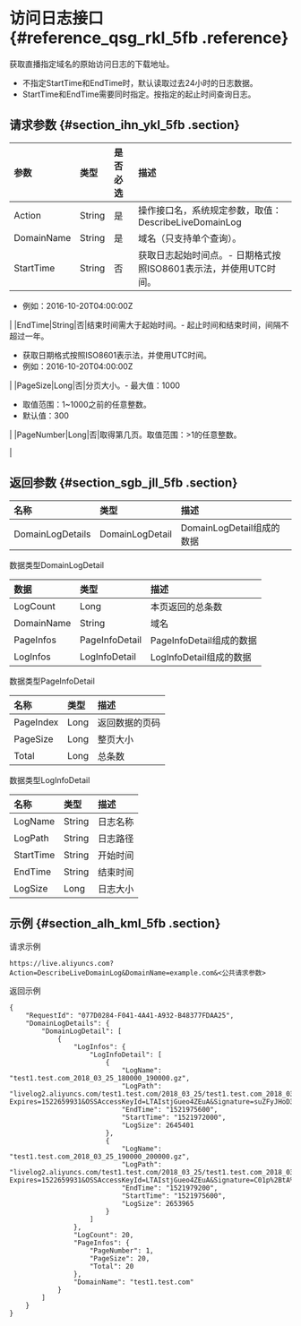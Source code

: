 # 访问日志接口 {#reference_qsg_rkl_5fb .reference}

获取直播指定域名的原始访问日志的下载地址。

-   不指定StartTime和EndTime时，默认读取过去24小时的日志数据。
-   StartTime和EndTime需要同时指定。按指定的起止时间查询日志。

## 请求参数 {#section_ihn_ykl_5fb .section}

|参数|类型|是否必选|描述|
|:-|:-|:---|:-|
|Action|String|是|操作接口名，系统规定参数，取值：DescribeLiveDomainLog|
|DomainName|String|是|域名（只支持单个查询）。|
|StartTime|String|否|获取日志起始时间点。-   日期格式按照ISO8601表示法，并使用UTC时间。
-   例如：2016-10-20T04:00:00Z

|
|EndTime|String|否|结束时间需大于起始时间。-   起止时间和结束时间，间隔不超过一年。
-   获取日期格式按照ISO8601表示法，并使用UTC时间。
-   例如：2016-10-20T04:00:00Z

|
|PageSize|Long|否|分页大小。-   最大值：1000
-   取值范围：1~1000之前的任意整数。
-   默认值：300

|
|PageNumber|Long|否|取得第几页。取值范围：\>1的任意整数。

|

## 返回参数 {#section_sgb_jll_5fb .section}

|名称|类型|描述|
|:-|:-|:-|
|DomainLogDetails|DomainLogDetail|DomainLogDetail组成的数据|

数据类型DomainLogDetail

|数据|类型|描述|
|:-|:-|:-|
|LogCount|Long|本页返回的总条数|
|DomainName|String|域名|
|PageInfos|PageInfoDetail|PageInfoDetail组成的数据|
|LogInfos|LogInfoDetail|LogInfoDetail组成的数据|

数据类型PageInfoDetail

|名称|类型|描述|
|:-|:-|:-|
|PageIndex|Long|返回数据的页码|
|PageSize|Long|整页大小|
|Total|Long|总条数|

数据类型LogInfoDetail

|名称|类型|描述|
|:-|:-|:-|
|LogName|String|日志名称|
|LogPath|String|日志路径|
|StartTime|String|开始时间|
|EndTime|String|结束时间|
|LogSize|Long|日志大小|

## 示例 {#section_alh_kml_5fb .section}

请求示例

```
https://live.aliyuncs.com?Action=DescribeLiveDomainLog&DomainName=example.com&<公共请求参数>
```

返回示例

```
{
    "RequestId": "077D0284-F041-4A41-A932-B48377FDAA25",
    "DomainLogDetails": {
        "DomainLogDetail": [
            {
                "LogInfos": {
                    "LogInfoDetail": [
                        {
                            "LogName": "test1.test.com_2018_03_25_180000_190000.gz",
                            "LogPath": "livelog2.aliyuncs.com/test1.test.com/2018_03_25/test1.test.com_2018_03_25_180000_190000.gz?Expires=1522659931&OSSAccessKeyId=LTAIstjGueo4ZEuA&Signature=suZFyJHoD3RzZqK%2Bcu6P4VaNAVI%3D",
                            "EndTime": "1521975600",
                            "StartTime": "1521972000",
                            "LogSize": 2645401
                        },
                        {
                            "LogName": "test1.test.com_2018_03_25_190000_200000.gz",
                            "LogPath": "livelog2.aliyuncs.com/test1.test.com/2018_03_25/test1.test.com_2018_03_25_190000_200000.gz?Expires=1522659931&OSSAccessKeyId=LTAIstjGueo4ZEuA&Signature=C01p%2BtA%2BfLywKP9Sru2Oxwy7Do0%3D",
                            "EndTime": "1521979200",
                            "StartTime": "1521975600",
                            "LogSize": 2653965
                        }
                    ]
                },
                "LogCount": 20,
                "PageInfos": {
                    "PageNumber": 1,
                    "PageSize": 20,
                    "Total": 20
                },
                "DomainName": "test1.test.com"
            }
        ]
    }
}
```


